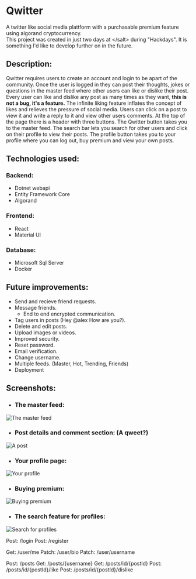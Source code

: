 # Qwitter
A twitter like social media plattform with a purchasable premium feature using algorand cryptocurrency.<br> 
This project was created in just two days at &lt;/salt&gt; during "Hackdays". It is something I'd like to develop further on in the future.

## Description:
Qwitter requires users to create an account and login to be apart of the community. Once the user is logged in they can post their thoughts, jokes or questions in the master feed where other users can like or dislike their post. Every user can like and dislike any post as many times as they want, <b>this is not a bug, it's a feature.</b> The infinite liking feature inflates the concept of likes and relieves the pressure of social media. Users can click on a post to view it and write a reply to it and view other users comments. At the top of the page there is a header with three buttons. The Qwitter button takes you to the master feed. The search bar lets you search for other users and click on their profile to view their posts. The profile button takes you to your profile where you can log out, buy premium and view your own posts.

## Technologies used:
### Backend:
- Dotnet webapi
- Entity Framework Core
- Algorand
### Frontend:
- React
- Material UI
### Database:
- Microsoft Sql Server
- Docker

## Future improvements:
- Send and recieve friend requests.
- Message friends.
    - End to end encrypted communication.
- Tag users in posts (Hey @alex How are you?).
- Delete and edit posts.
- Upload images or videos.
- Improved security.
- Reset password.
- Email verification.
- Change username.
- Multiple feeds. (Master, Hot, Trending, Friends)
- Deployment


## Screenshots:
- ### The master feed:
![The master feed](/img/home.PNG?raw=true "The master feed")
- ### Post details and comment section: (A qweet?)
![A post](/img/comments.PNG?raw=true "A post")
- ### Your profile page:
![Your profile](/img/profile.PNG?raw=true "Your profile")
- ### Buying premium:
![Buying premium](/img/buy_premium.PNG?raw=true "Buying premium")
- ### The search feature for profiles:
![Search for profiles](/img/users.PNG?raw=true "Search for profiles")


Post:   /login
Post:   /register

Get:    /user/me
Patch:  /user/bio
Patch:  /user/username

Post:   /posts
Get:    /posts/{username}
Get:    /posts/id/{postId}
Post:   /posts/id/{postId}/like
Post:   /posts/id/{postId}/dislike
